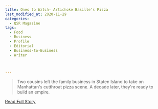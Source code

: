 ```yaml
---
title: Ones to Watch- Artichoke Basille's Pizza
last_modified_at: 2020-11-29
categories:
  - QSR Magazine
tags:
  - Food
  - Business
  - Profile
  - Editorial 
  - Business-to-Business
  - Writer



---
```


> Two cousins left the family business in Staten Island to take on Manhattan's cutthroat pizza scene. A decade later, they're ready to build an empire.

<a href="http://www.ourdigitalmags.com/publication/?i=498214&ver=html5&p=35" target="_blank">Read Full Story</a>
